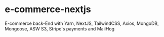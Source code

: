 # e-commerce-nextjs
E-commerce back-End with Yarn, NextJS, TailwindCSS, Axios, MongoDB, Mongoose, ASW S3, Stripe's payments and MailHog
